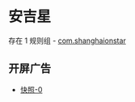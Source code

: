 # 安吉星

存在 1 规则组 - [com.shanghaionstar](/src/apps/com.shanghaionstar.ts)

## 开屏广告

- [快照-0](https://i.gkd.li/import/13071523)
